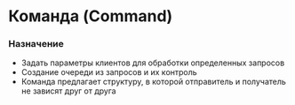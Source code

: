 # Команда (Command)
### Назначение
* Задать параметры клиентов для обработки определенных запросов
* Создание очереди из запросов и их контроль
* Команда предлагает структуру, в которой отправитель и получатель не зависят друг от друга